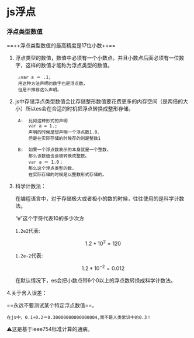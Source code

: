# js浮点
### 浮点类型数值
==++浮点类型数值的最高精度是17位小数++==
1. 浮点类型的数值，数值中必须有一个小数点。并且小数点后面必须有一位数字，这样的数值才能称为浮点类型的数值。

        ⚠️var a ＝ .1;
        用这种方法声明的数字也是浮点数，
        但是不推荐这么声明。
    
2. js中存储浮点类型数值会比存储整形数值要花费更多的内存空间（是两倍的大小）所以es会在合适的时机把浮点转换成整形存储。

        A:  比如这种形式的声明
            var a = 1.;
            声明的时候是想声明一个浮点数1.0，
            但是在实际存储的时候存的则是整数1
            
        B:  如果一个浮点数表示的本身就是一个整数，
            那么该数值也会被转换成整数。
            var a ＝ 1.0；
            那么这个浮点类型的数，
            在实际存储的时候是以整数形式存储的。
3. 科学计数法：
    
    在编程语言中，对于存储极大或者极小的数的时候，往往使用的是科学计数法。
    
    “e”这个字符代表10的多少次方

    `1.2e2`代表:
    ```math
        1.2*10^2=120
    ```
    `1.2e-2`代表:
    ```math
        1.2*10^{-2}=0.012
    ```
    
    在默认情况下，es会把小数点带6个0以上的浮点数转换成科学计数法。

4.关于舍入误差：

==永远不要测试某个特定浮点数值==。    
    
    在js中，0.1+0.2＝0.30000000000000004,而不是人类常识中的0.3！
    
⚠️这是基于ieee754标准计算的通病。
    